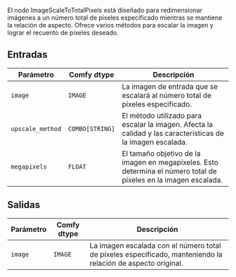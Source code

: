 El nodo ImageScaleToTotalPixels está diseñado para redimensionar imágenes a un número total de píxeles especificado mientras se mantiene la relación de aspecto. Ofrece varios métodos para escalar la imagen y lograr el recuento de píxeles deseado.

## Entradas

| Parámetro       | Comfy dtype | Descripción                                                                |
|-----------------|-------------|----------------------------------------------------------------------------|
| `image`         | `IMAGE`     | La imagen de entrada que se escalará al número total de píxeles especificado.    |
| `upscale_method`| `COMBO[STRING]` | El método utilizado para escalar la imagen. Afecta la calidad y las características de la imagen escalada. |
| `megapixels`    | `FLOAT`     | El tamaño objetivo de la imagen en megapíxeles. Esto determina el número total de píxeles en la imagen escalada. |

## Salidas

| Parámetro | Comfy dtype | Descripción                                                           |
|-----------|-------------|-----------------------------------------------------------------------|
| `image`   | `IMAGE`     | La imagen escalada con el número total de píxeles especificado, manteniendo la relación de aspecto original. |
